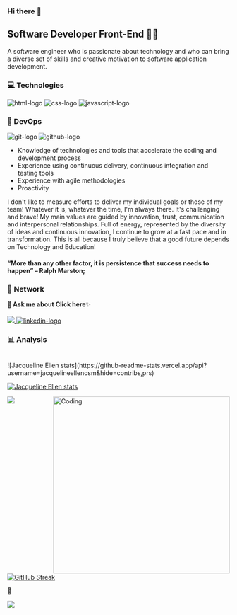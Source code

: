 ### Hi there 👋
<h2>Software Developer Front-End 👩‍💻</h2>

A software engineer who is passionate about technology and who can bring a diverse set of skills and creative motivation to software application development.

 <h3>💻 Technologies</h3> 

<img src="https://img.shields.io/badge/HTML5-E34F26?style=for-the-badge&logo=html5&logoColor=white" alt="html-logo"/>   <img src="https://img.shields.io/badge/CSS3-1572B6?style=for-the-badge&logo=css3&logoColor=white" alt="css-logo"/>  <img src="https://img.shields.io/badge/JavaScript-323330?style=for-the-badge&logo=javascript&logoColor=F7DF1E" alt="javascript-logo"/>

<h3>📌 DevOps</h3>

<img src="https://img.shields.io/badge/GIT-E44C30?style=for-the-badge&logo=git&logoColor=white" alt="git-logo"> <img src="https://img.shields.io/badge/GitHub-100000?style=for-the-badge&logo=github&logoColor=white" alt="github-logo">

* Knowledge of technologies and tools that accelerate the coding and development process
* Experience using continuous delivery, continuous integration and testing tools
* Experience with agile methodologies
* Proactivity

I don't like to measure efforts to deliver my individual goals or those of my team! Whatever it is, whatever the time, I'm always there. It's challenging and brave!
My main values are guided by innovation, trust, communication and interpersonal relationships.
Full of energy, represented by the diversity of ideas and continuous innovation, I continue to grow at a fast pace and in transformation. This is all because I truly believe that a good future depends on Technology and Education!

<h4>“More than any other factor, it is persistence that success needs to happen” – Ralph Marston;</h4>

<h3>👥 Network</h3>
<b>💬 Ask me about Click here</b>✨
<br/>
<br/>
<a href="jacquelineellencsm@gmail.com" alt="gmail-logo"> 
<img src="https://img.shields.io/badge/Gmail-D14836?style=for-the-badge&logo=gmail&logoColor=white">
</a>
<a href="https://www.linkedin.com/in/jacquelineellencsm/">
<img src="https://img.shields.io/badge/LinkedIn-0077B5?style=for-the-badge&logo=linkedin&logoColor=white" alt="linkedin-logo">
</a>

<h3>📊 Analysis</h3>
<br/>
![Jacqueline Ellen stats](https://github-readme-stats.vercel.app/api?username=jacquelineellencsm&hide=contribs,prs)

[![Jacqueline Ellen stats](https://github-readme-stats.vercel.app/api?username=jacquelineellencsm)](https://github.com/anuraghazra/github-readme-stats)

<img align="right" alt="Coding" width="400" src="add your link 
  here">
  
![](https://komarev.com/ghpvc/?username=jacquelineellencsm)

[![GitHub Streak](https://github-readme-streak-stats.herokuapp.com/?user=DenverCoder1)](https://git.io/streak-stats)

🌱 

<img src="https://raw.githubusercontent.com/abhisheknaiidu/abhisheknaiidu/master/code.gif">



